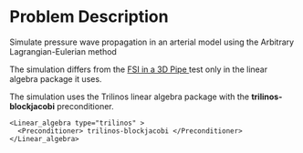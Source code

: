 
# **Problem Description**

Simulate pressure wave propagation in an arterial model using the Arbitrary Lagrangian-Eulerian method

The simulation differs from the <a href="https://github.com/SimVascular/svFSIplus/tree/main/tests/cases/fsi/pipe_3d"> FSI in a 3D Pipe </a> test only in the linear algebra package it uses.

The simulation uses the Trilinos linear algebra package with the **trilinos-blockjacobi** preconditioner.
```
<Linear_algebra type="trilinos" >
  <Preconditioner> trilinos-blockjacobi </Preconditioner>
</Linear_algebra>
```
